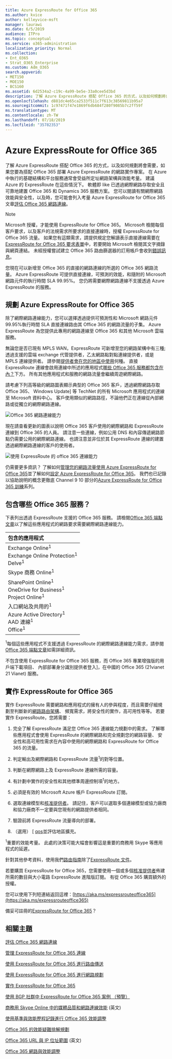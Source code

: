 ```yaml
---
title: Azure ExpressRoute for Office 365
ms.author: kvice
author: kelleyvice-msft
manager: laurawi
ms.date: 6/5/2019
audience: ITPro
ms.topic: conceptual
ms.service: o365-administration
localization_priority: Normal
ms.collection:
- Ent_O365
- Strat_O365_Enterprise
ms.custom: Adm_O365
search.appverid:
- MET150
- MOE150
- BCS160
ms.assetid: 6d2534a2-c19c-4a99-be5e-33a0cee5d3bd
description: 了解 Azure ExpressRoute 搭配 Office 365 的方式，以及如何規劃將會需要，如果您要為搭配 Office 365 部署 Azure ExpressRoute 的網路實作專案。
ms.openlocfilehash: d881dc4e65ca2533f511c7f613c38569811b95a7
ms.sourcegitcommit: 1c97471f47e1869f6db684f280f9085b7c2ff59f
ms.translationtype: MT
ms.contentlocale: zh-TW
ms.lasthandoff: 07/18/2019
ms.locfileid: "35782353"
---
```

# <a name="azure-expressroute-for-office-365"></a>Azure ExpressRoute for Office 365

了解 Azure ExpressRoute 搭配 Office 365 的方式，以及如何規劃將會需要，如果您要為搭配 Office 365 部署 Azure ExpressRoute 的網路實作專案。 在 Azure 中執行的基礎結構和平台服務通常會受益所定址網路架構與效能考量。 建議 Azure 的 ExpressRoute 在這些情況下。 軟體即 like 已透過網際網路存取安全且可靠地建置 Office 365 和 Dynamics 365 服務方案。 您可以閱讀有關網際網路效能與安全性，以及時，您可能會列入考量 Azure ExpressRoute for Office 365 文章[評估 Office 365 網路連線](assessing-network-connectivity.md)。

> [!NOTE]
> Microsoft 授權，才能使用 ExpressRoute for Office 365。 Microsoft 檢閱每個客戶要求，以及客戶的法規需求所要求的直接連線時，授權 ExpressRoute for Office 365 流量。 如果您有這類需求，請提供規定您解讀表示直接連線需要在[ExpressRoute for Office 365 要求表單](https://aka.ms/O365ERReview)中，若要開始 Microsoft 檢閱其文字摘錄與網頁連結。 未經授權嘗試建立 Office 365 路由篩選器的訂用帳戶會收到[錯誤訊息](https://support.microsoft.com/kb/3181709)。

您現在可以新增至 Office 365 的直接的網路連線的所選的 Office 365 網路流量。 Azure ExpressRoute 可提供直接連線，可預測的效能，和隨附的 Microsoft 網路元件的執行時間 SLA 99.95%。 您仍將需要網際網路連線不支援透過 Azure ExpressRoute 的服務。

## <a name="planning-azure-expressroute-for-office-365"></a>規劃 Azure ExpressRoute for Office 365

除了網際網路連線能力，您可以選擇透過提供可預測性和 Microsoft 網路元件 99.95%執行時間 SLA 直接連線路由其 Office 365 的網路流量的子集。 Azure ExpressRoute 為您提供此專用的網路連線至 Office 365 和其他 Microsoft 雲端服務。

無論您是否已現有 MPLS WAN，ExpressRoute 可新增至您的網路架構中有三種;透過支援的雲端 exchange 代管提供者，乙太網路點對點連線提供者，或是 MPLS 連線提供者。 請參閱[提供者會在您的地區中使用](https://azure.microsoft.com/documentation/articles/expressroute-locations/)何種。 直接 ExpressRoute 連線會啟用連線中所述的應用程式[哪些 Office 365 服務都包含在內？](azure-expressroute.md#BKMK_WhatDoIGet)下方。 所有其他應用程式和服務的網路流量會繼續周遊網際網路。

請考慮下列高等級的網路圖表顯示典型的 Office 365 客戶，透過網際網路存取 Office 365、 Windows Update] 等 TechNet 的所有 Microsoft 應用程式的連線至 Microsoft 資料中心。 客戶使用類似的網路路徑，不論他們正在連線從內部網路或從獨立的網際網路連線。

![Office 365 網路連線能力](media/9d8bc622-4a38-4a3b-a0f3-68657712d460.png)

現在請查看更新的圖表以說明 Office 365 客戶使用的網際網路和 ExpressRoute 連線到 Office 365 的人員。 請注意一些連線，例如公用 DNS 和內容傳遞網路節點仍需要公用的網際網路連線。 也請注意並非位於其 ExpressRoute 連線的建置透過網際網路連線的客戶的使用者。

![使用 ExpressRoute 的 office 365 連線能力](media/251788c4-0937-4584-9b2c-df08e11611fc.png)

仍需要更多資訊？ 了解如何[管理您的網路流量使用 Azure ExpressRoute for Office 365](https://support.office.com/article/e1da26c6-2d39-4379-af6f-4da213218408)並了解如何[設定 Azure ExpressRoute for Office 365](https://azure.microsoft.com/documentation/articles/expressroute-faqs/)。 我們也已記錄以協助說明的概念更徹底 Channel 9 10 部分的[Azure ExpressRoute for Office 365 訓練](https://channel9.msdn.com/series/aer)系列。

## <a name="what-office-365-services-are-included"></a>包含哪些 Office 365 服務？
<a name="BKMK_WhatDoIGet"> </a>

下表列出透過 ExpressRoute 支援的 Office 365 服務。 請檢閱[Office 365 端點文章](https://aka.ms/o365endpoints)以了解這些應用程式的網路要求需要網際網路連線能力。

|**包含的應用程式**|
|:-----|
|Exchange Online<sup>1</sup> <br/> Exchange Online Protection<sup>1</sup> <br/> Delve<sup>1</sup> <br/> |
|Skype 商務 Online<sup>1</sup> <br/> |
|SharePoint Online<sup>1</sup> <br/> OneDrive for Business<sup>1</sup> <br/> Project Online<sup>1</sup> <br/> |
|入口網站及共用的<sup>1</sup> <br/> Azure Active Directory<sup>1</sup> <br/> AAD 連線<sup>1</sup> <br/> Office<sup>1</sup> <br/> |

<sup>1</sup>每個這些應用程式不支援透過 ExpressRoute 的網際網路連線能力需求，請參閱[Office 365 端點文章](https://aka.ms/o365endpoints)如需詳細資訊。

不包含使用 ExpressRoute for Office 365 服務，而 Office 365 專業增強版的用戶端下載項目、 內部部署身分識別提供者登入]，在中國的 Office 365 (21vianet 21 Vianet) 服務。

## <a name="implementing-expressroute-for-office-365"></a>實作 ExpressRoute for Office 365

實作 ExpressRoute 需要網路和應用程式的擁有人的參與程度，而且需要仔細規劃至判斷新的[網路路由架構](https://support.office.com/article/e1da26c6-2d39-4379-af6f-4da213218408)、 頻寬需求，將安全性的實作，高可用性等等。 若要實作 ExpressRoute，您將需要：

1. 完全了解 ExpressRoute 滿足您 Office 365 連線能力規劃中的需求。 了解哪些應用程式會使用 ExpressRoute 的網際網路和完全規劃您的網路容量、 安全性和高可用性需求在內容中使用的網際網路和 ExpressRoute for Office 365 的流量。

2. 判定輸出及網際網路和 ExpressRoute 流量<sup>1</sup>的對等位置。

3. 判斷在網際網路上及 ExpressRoute 連線所需的容量。

4. 有計劃中實作的安全性和其他標準周邊控制項<sup>1</sup>的地方。

5. 必須是有效的 Microsoft Azure 帳戶 ExpressRoute 訂閱。

6. 選取連線模型和[核准提供者](https://azure.microsoft.com/documentation/articles/expressroute-locations/)。 請記住，客戶可以選取多個連線模型或協力廠商和協力廠商不一定要與您現有的網路提供者相同。

7. 驗證前將 ExpressRoute 流量導向的部署。

8. （選用） [ [qos](https://support.office.com/article/ExpressRoute-and-QoS-in-Skype-for-Business-Online-20c654da-30ee-4e4f-a764-8b7d8844431d)並評估地區擴充。

<sup>1</sup>重要的效能考量。 此處的決策可能大幅會影響這是重要的商務用 Skype 等應用程式的延遲。

針對其他參考資料，使用我們[路由指南](https://support.office.com/article/Routing-with-ExpressRoute-for-Office-365-e1da26c6-2d39-4379-af6f-4da213218408)除了[ExpressRoute 文件](https://azure.microsoft.com/documentation/articles/expressroute-introduction/)。

若要購買 ExpressRoute for Office 365，您需要使用一個或多個[核准提供者](https://azure.microsoft.com/documentation/articles/expressroute-locations/)佈建所需的數目與大小電路 ExpressRoute 進階版訂閱。 有從 Office 365 購買額外的授權。

您可以使用下列短連結返回這裡：[https://aka.ms/expressrouteoffice365](https://aka.ms/expressrouteoffice365)

備妥可註冊的[ExpressRoute for Office 365](https://aka.ms/ert)？

## <a name="related-topics"></a>相關主題

[評估 Office 365 網路連線](assessing-network-connectivity.md)

[管理 ExpressRoute for Office 365 連線](managing-expressroute-for-connectivity.md)

[使用 ExpressRoute for Office 365 進行路由傳送](routing-with-expressroute.md)

[使用 ExpressRoute for Office 365 進行網路規劃](network-planning-with-expressroute.md)

[實作 ExpressRoute for Office 365](implementing-expressroute.md)

[使用 BGP 社群中 ExpressRoute for Office 365 案例 （預覽）](bgp-communities-in-expressroute.md)

[商務用 Skype Online 中的媒體品質和網路連線效能](https://support.office.com/article/5fe3e01b-34cf-44e0-b897-b0b2a83f0917) (英文)

[使用基準與效能歷程記錄進行 Office 365 效能調整](performance-tuning-using-baselines-and-history.md)

[Office 365 的效能疑難排解規劃](performance-troubleshooting-plan.md)

[Office 365 URL 與 IP 位址範圍](https://docs.microsoft.com/office365/enterprise/urls-and-ip-address-ranges) (英文)

[Office 365 網路與效能調整](network-planning-and-performance.md)
